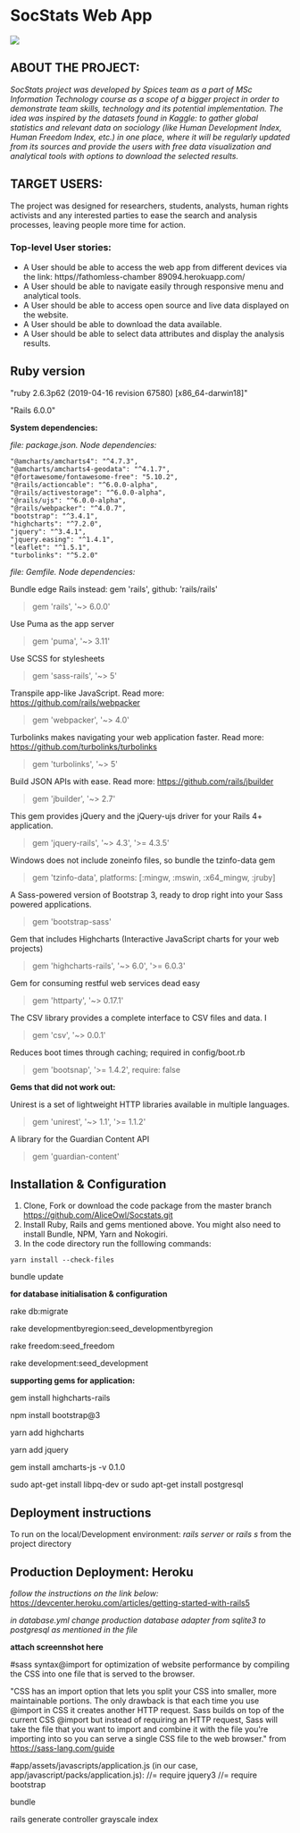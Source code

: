 
# SocStats Web App

![](readme_screenshots/landing.png)

## ABOUT THE PROJECT:

*SocStats project was developed by Spices team as a part of MSc Information Technology course as a scope of a bigger project in order to demonstrate team skills, technology and its potential implementation. The idea was inspired by the datasets found in Kaggle: to gather global statistics and relevant data on sociology (like Human Development Index, Human Freedom Index, etc.) in one place, where it will be regularly updated from its sources and provide the users with free data visualization and analytical tools with options to download the selected results.*


## TARGET USERS:
The project was designed for researchers, students, analysts, human rights activists and any interested parties to ease the search and analysis processes, leaving people more time for action.

### Top-level User stories:
*	A User should be able to access the web app from different devices via the link: https//fathomless-chamber 89094.herokuapp.com/ 
*	A User should be able to navigate easily through responsive menu and analytical tools.
*	A User should be able to access open source and live data displayed on the website.
*	A User should be able to download the data available.
*	A User should be able to select data attributes and display the analysis results.

## Ruby version

"ruby 2.6.3p62 (2019-04-16 revision 67580) [x86_64-darwin18]"

"Rails 6.0.0"

**System dependencies:**

*file: package.json. Node dependencies:*


    "@amcharts/amcharts4": "^4.7.3",
    "@amcharts/amcharts4-geodata": "^4.1.7",
    "@fortawesome/fontawesome-free": "5.10.2",
    "@rails/actioncable": "^6.0.0-alpha",
    "@rails/activestorage": "^6.0.0-alpha",
    "@rails/ujs": "^6.0.0-alpha",
    "@rails/webpacker": "^4.0.7",
    "bootstrap": "^3.4.1",
    "highcharts": "^7.2.0",
    "jquery": "^3.4.1",
    "jquery.easing": "^1.4.1",
    "leaflet": "^1.5.1",
    "turbolinks": "^5.2.0"

*file: Gemfile. Node dependencies:*

Bundle edge Rails instead: gem 'rails', github: 'rails/rails'
>gem 'rails', '~> 6.0.0'

Use Puma as the app server
>gem 'puma', '~> 3.11'

Use SCSS for stylesheets
>gem 'sass-rails', '~> 5'

Transpile app-like JavaScript. Read more: https://github.com/rails/webpacker
>gem 'webpacker', '~> 4.0'

Turbolinks makes navigating your web application faster. Read more: https://github.com/turbolinks/turbolinks
>gem 'turbolinks', '~> 5'

Build JSON APIs with ease. Read more: https://github.com/rails/jbuilder
>gem 'jbuilder', '~> 2.7'

This gem provides jQuery and the jQuery-ujs driver for your Rails 4+ application.
>gem 'jquery-rails', '~> 4.3', '>= 4.3.5'

Windows does not include zoneinfo files, so bundle the tzinfo-data gem
>gem 'tzinfo-data', platforms: [:mingw, :mswin, :x64_mingw, :jruby]

A Sass-powered version of Bootstrap 3, ready to drop right into your Sass powered applications.
>gem 'bootstrap-sass'

Gem that includes Highcharts (Interactive JavaScript charts for your web projects)
>gem 'highcharts-rails', '~> 6.0', '>= 6.0.3'

Gem for consuming restful web services dead easy
>gem 'httparty', '~> 0.17.1'

The CSV library provides a complete interface to CSV files and data. I
>gem 'csv', '~> 0.0.1'

Reduces boot times through caching; required in config/boot.rb
>gem 'bootsnap', '>= 1.4.2', require: false

**Gems that did not work out:**

Unirest is a set of lightweight HTTP libraries available in multiple languages.
>gem 'unirest', '~> 1.1', '>= 1.1.2'

A library for the Guardian Content API
>gem 'guardian-content'


## Installation & Configuration


1. Clone, Fork or download the code package from the master branch https://github.com/AliceOwl/Socstats.git
2. Install Ruby, Rails and gems mentioned above. You might also need to install Bundle, NPM, Yarn and Nokogiri.
3. In the code directory run the folllowing commands:

```yarn install --check-files```

bundle update

**for database initialisation & configuration**

rake db:migrate

rake developmentbyregion:seed_developmentbyregion

rake freedom:seed_freedom

rake development:seed_development

**supporting gems for application:**

gem install highcharts-rails 

npm install bootstrap@3

yarn add highcharts 

yarn add jquery 

gem install amcharts-js -v 0.1.0

sudo apt-get install libpq-dev or sudo apt-get install postgresql

## Deployment instructions

To run on the local/Development environment: _rails server_ or _rails s_ from the project directory

## Production Deployment: Heroku

_follow the instructions on the link below:_
https://devcenter.heroku.com/articles/getting-started-with-rails5

_in database.yml change production database adapter from sqlite3 to postgresql as mentioned in the file_

**attach screennshot here**





#sass syntax@import for optimization of website performance by compiling the CSS into one file that is served to the browser.

"CSS has an import option that lets you split your CSS into smaller, more maintainable portions. The only drawback is that each time you use @import in CSS it creates another HTTP request. Sass builds on top of the current CSS @import but instead of requiring an HTTP request, Sass will take the file that you want to import and combine it with the file you're importing into so you can serve a single CSS file to the web browser."
from https://sass-lang.com/guide

#app/assets/javascripts/application.js (in our case, app/javascript/packs/application.js):
//= require jquery3
//= require bootstrap


bundle

rails generate controller grayscale index
